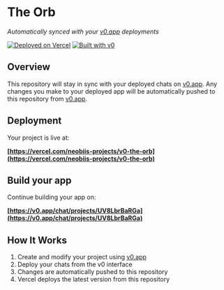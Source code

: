# The Orb

*Automatically synced with your [v0.app](https://v0.app) deployments*

[![Deployed on Vercel](https://img.shields.io/badge/Deployed%20on-Vercel-black?style=for-the-badge&logo=vercel)](https://vercel.com/neobiis-projects/v0-the-orb)
[![Built with v0](https://img.shields.io/badge/Built%20with-v0.app-black?style=for-the-badge)](https://v0.app/chat/projects/UV8LbrBaRGa)

## Overview

This repository will stay in sync with your deployed chats on [v0.app](https://v0.app).
Any changes you make to your deployed app will be automatically pushed to this repository from [v0.app](https://v0.app).

## Deployment

Your project is live at:

**[https://vercel.com/neobiis-projects/v0-the-orb](https://vercel.com/neobiis-projects/v0-the-orb)**

## Build your app

Continue building your app on:

**[https://v0.app/chat/projects/UV8LbrBaRGa](https://v0.app/chat/projects/UV8LbrBaRGa)**

## How It Works

1. Create and modify your project using [v0.app](https://v0.app)
2. Deploy your chats from the v0 interface
3. Changes are automatically pushed to this repository
4. Vercel deploys the latest version from this repository

